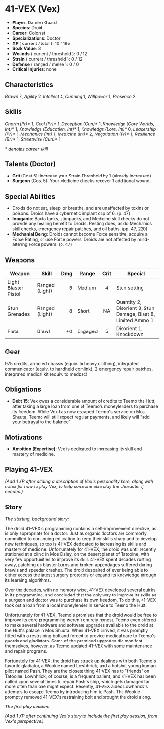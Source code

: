 # 41-VEX (Vex)
- **Player**: Damien Guard
- **Species**: Droid
- **Career**: Colonist
- **Specializations**: Doctor
- **XP** ( current / total ): 10 / 195
- **Soak Value**: 3
- **Wounds** ( current / threshold ): 0 / 12
- **Strain** ( current / threshold ): 0 / 12
- **Defense** ( ranged / melee ): 0 / 0
- **Critical Injuries**: none

## Characteristics
_Brawn_ 2,
_Agility_ 2,
_Intellect_ 4,
_Cunning_ 1,
_Willpower_ 1,
_Presence_ 2

## Skills
_Charm (Pr)*_ 1,
_Cool (Pr)*_ 1,
_Deception (Cun)*_ 1,
_Knowledge (Core Worlds, Int)*_ 1,
_Knowledge (Education, Int)*_ 1,
_Knowledge (Lore, Int)*_ 0,
_Leadership (Pr)*_ 1,
_Mechanics (Int)_ 1,
_Medicine (Int)*_ 2,
_Negotiation (Pr)*_ 1,
_Resilience (Br)*_ 1,
_Streetwise (Cun)*_ 1,

_* denotes career skill_

## Talents (Doctor)
- **Grit** (Cost 5): Increase your Strain Threshold by 1 (already increased).
- **Surgeon** (Cost 5): Your Medicine checks recover 1 additional wound.

## Special Abilities
- Droids do not eat, sleep, or breathe, and are unaffected by toxins or poisons. Droids have a cybernetic implant cap of 6. (p. 47)
- **Inorganic**: Bacta tanks, stimpacks, and Medicine skill checks do not provide any healing benefit to Droids. Resting does, as do Mechanics skill checks, emergency repair patches, and oil baths. (pp. 47, 220)
- **Mechanial Being**: Droids cannot become Force sensitive, acquire a Force Rating, or use Force powers. Droids are not affected by mind-altering Force powers. (p. 47)

## Weapons
| Weapon               | Skill          | Dmg | Range   | Crit | Special                                                       |
| -------------------- | -------------- | --: | ------- | :--: | ------------------------------------------------------------- |
| Light Blaster Pistol | Ranged (Light) |   5 | Medium  | 4    | Stun setting                                                  |
| Stun Grenades        | Ranged (Light) |   8 | Short   | NA   | Quantity 2, Disorient 3, Stun Damage, Blast 8, Limited Ammo 1 |
| Fists                | Brawl          |  +0 | Engaged | 5    | Disorient 1, Knockdown                                        |

## Gear
975 credits, armored chassis (equiv. to heavy clothing), integrated communicator (equiv. to handheld comlink), 2 emergency repair patches, integrated medical kit (equiv. to medpac)

## Obligations
- **Debt 15**: Vex owes a considerable amount of credits to Teemo the Hutt, after taking a large loan from one of Teemo's moneylenders to purchase its freedom. While Vex has now escaped Teemo's service on Mos Shuuta, Teemo will still expect regular payments, and likely will "add your betrayal to the balance".

## Motivations
- **Ambition (Expertise)**: Vex is dedicated to increasing its skill and mastery of medicine.

## Playing 41-VEX

_(Add 1 XP after adding a description of Vex's personality here, along with notes for how to play Vex, to help someone else play the character if needed.)_

## Story

_The starting, background story:_

The droid 41-VEX's programming contains a self-improvement directive, as is only appropriate for a doctor. Just as organic doctors are commonly committed to continuing education to keep their skills sharp and to develop new techniques, so too is 41-VEX dedicated to increasing its skills and mastery of medicine. Unfortunately for 41-VEX, the droid was until recently stationed at a clinic in Mos Eisley, on the desert planet of Tatooine, with very few opportunities to improve its skill. 41-VEX spent decades rusting away, patching up blaster burns and broken appendages suffered during brawls and speeder crashes. The droid despaired of ever being able to either access the latest surgery protocols or expand its knowledge through its learning algorithms.

Over the decades, with no memory wipe, 41-VEX developed several quirks in its programming, and concluded that the only way to improve its skills as a surgeon and doctor was to purchase its own freedom. To do this, 41-VEX took out a loan from a local moneylender in service to Teemo the Hutt.

Unfortunately for 41-VEX, Teemo's promises that the droid would be free to improve its core programming weren't entirely honest. Teemo even offered to make several hardware and software upgrades available to the droid at the Hutt's palace in Mos Shuuta. When 41-VEX arrived, it was promptly fitted with a restraining bolt and forced to provide medical care to Teemo's guards and gladiators. Some of the promised upgrades did manifest themselves, however, as Teemo updated 41-VEX with some maintenance and repair programs.

Fortunately for 41-VEX, the droid has struck up dealings with both Teemo's favorite gladiator, a Wookie named Lowhhrick, and a hotshot young human pilot named Pash. They are the closest thing 41-VEX has to "friends" on Tatooine. Lowhhrick, of course, is a frequent patient, and 41-VEX has been called upon several times to repair Pash's ship, which gets damaged far more often than one might expect. Recently, 41-VEX aided Lowhhrick's attempts to escape Teemo by introducing him to Pash. The Wookie promptly removed 41-VEX's restraining bolt and brought the droid along.

_The first play session:_

_(Add 1 XP after continuing Vex's story to include the first play session, from Vex's perspective.)_
